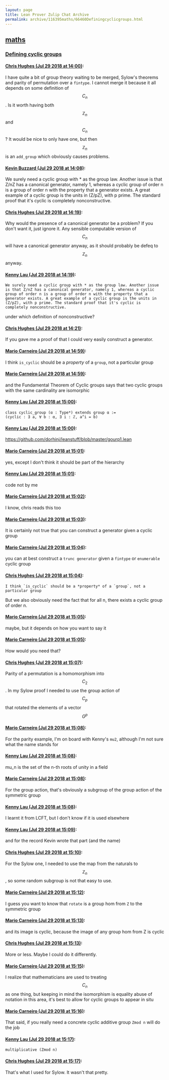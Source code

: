 ```yaml
---
layout: page
title: Lean Prover Zulip Chat Archive 
permalink: archive/116395maths/66460Definingcyclicgroups.html
---
```


## [maths](index.html)
### [Defining cyclic groups](66460Definingcyclicgroups.html)

#### [Chris Hughes (Jul 29 2018 at 14:00)](https://leanprover.zulipchat.com/#narrow/stream/116395-maths/topic/Defining%20cyclic%20groups/near/130522081):
I have quite a bit of group theory waiting to be merged, Sylow's theorems and parity of permutation over a `fintype`. I cannot merge it because it all depends on some definition of $$C_n$$. Is it worth having both $$ \mathbb{Z}_n $$ and $$C_n$$? It would be nice to only have one, but then $$\mathbb{Z}_n$$ is an `add_group` which obviously causes problems.

#### [Kevin Buzzard (Jul 29 2018 at 14:08)](https://leanprover.zulipchat.com/#narrow/stream/116395-maths/topic/Defining%20cyclic%20groups/near/130522287):
We surely need a cyclic group with * as the group law. Another issue is that Z/nZ has a canonical generator, namely 1, whereas a cyclic group of order n is a group of order n with the property that a generator exists. A great example of a cyclic group is the units in (Z/pZ), with p prime. The standard proof that it's cyclic is completely nonconstructive.

#### [Chris Hughes (Jul 29 2018 at 14:19)](https://leanprover.zulipchat.com/#narrow/stream/116395-maths/topic/Defining%20cyclic%20groups/near/130522597):
Why would the presence of a canonical generator be a problem? If you don't want it, just ignore it. Any sensible computable version of $$C_n$$ will have a canonical generator anyway, as it should probably be defeq to $$\mathbb{Z}_n$$ anyway.

#### [Kenny Lau (Jul 29 2018 at 14:19)](https://leanprover.zulipchat.com/#narrow/stream/116395-maths/topic/Defining%20cyclic%20groups/near/130522607):
```quote
We surely need a cyclic group with * as the group law. Another issue is that Z/nZ has a canonical generator, namely 1, whereas a cyclic group of order n is a group of order n with the property that a generator exists. A great example of a cyclic group is the units in (Z/pZ), with p prime. The standard proof that it's cyclic is completely nonconstructive.
```
under which definition of nonconstructive?

#### [Chris Hughes (Jul 29 2018 at 14:21)](https://leanprover.zulipchat.com/#narrow/stream/116395-maths/topic/Defining%20cyclic%20groups/near/130522652):
If you gave me a proof of that I could very easily construct a generator.

#### [Mario Carneiro (Jul 29 2018 at 14:59)](https://leanprover.zulipchat.com/#narrow/stream/116395-maths/topic/Defining%20cyclic%20groups/near/130523620):
I think `is_cyclic` should be a *property* of a `group`, not a particular group

#### [Mario Carneiro (Jul 29 2018 at 14:59)](https://leanprover.zulipchat.com/#narrow/stream/116395-maths/topic/Defining%20cyclic%20groups/near/130523623):
and the Fundamental Theorem of Cyclic groups says that two cyclic groups with the same cardinality are isomorphic

#### [Kenny Lau (Jul 29 2018 at 15:00)](https://leanprover.zulipchat.com/#narrow/stream/116395-maths/topic/Defining%20cyclic%20groups/near/130523672):
```lean
class cyclic_group (α : Type*) extends group α :=
(cyclic : ∃ a, ∀ b : α, ∃ i : ℤ, a^i = b)
```

#### [Kenny Lau (Jul 29 2018 at 15:00)](https://leanprover.zulipchat.com/#narrow/stream/116395-maths/topic/Defining%20cyclic%20groups/near/130523674):
https://github.com/dorhinj/leanstuff/blob/master/gourp1.lean

#### [Mario Carneiro (Jul 29 2018 at 15:01)](https://leanprover.zulipchat.com/#narrow/stream/116395-maths/topic/Defining%20cyclic%20groups/near/130523681):
yes, except I don't think it should be part of the hierarchy

#### [Kenny Lau (Jul 29 2018 at 15:01)](https://leanprover.zulipchat.com/#narrow/stream/116395-maths/topic/Defining%20cyclic%20groups/near/130523685):
code not by me

#### [Mario Carneiro (Jul 29 2018 at 15:02)](https://leanprover.zulipchat.com/#narrow/stream/116395-maths/topic/Defining%20cyclic%20groups/near/130523724):
I know, chris reads this too

#### [Mario Carneiro (Jul 29 2018 at 15:03)](https://leanprover.zulipchat.com/#narrow/stream/116395-maths/topic/Defining%20cyclic%20groups/near/130523733):
It is certainly not true that you can construct a generator given a cyclic group

#### [Mario Carneiro (Jul 29 2018 at 15:04)](https://leanprover.zulipchat.com/#narrow/stream/116395-maths/topic/Defining%20cyclic%20groups/near/130523734):
you can at best construct a `trunc generator` given a `fintype` or `enumerable` cyclic group

#### [Chris Hughes (Jul 29 2018 at 15:04)](https://leanprover.zulipchat.com/#narrow/stream/116395-maths/topic/Defining%20cyclic%20groups/near/130523773):
```quote
I think `is_cyclic` should be a *property* of a `group`, not a particular group
```
But we also obviously need the fact that for all n, there exists a cyclic group of order n.

#### [Mario Carneiro (Jul 29 2018 at 15:05)](https://leanprover.zulipchat.com/#narrow/stream/116395-maths/topic/Defining%20cyclic%20groups/near/130523778):
maybe, but it depends on how you want to say it

#### [Mario Carneiro (Jul 29 2018 at 15:05)](https://leanprover.zulipchat.com/#narrow/stream/116395-maths/topic/Defining%20cyclic%20groups/near/130523783):
How would you need that?

#### [Chris Hughes (Jul 29 2018 at 15:07)](https://leanprover.zulipchat.com/#narrow/stream/116395-maths/topic/Defining%20cyclic%20groups/near/130523828):
Parity of a permutation is a homomorphism into $$C_2$$. In my Sylow proof I needed to use the group action of $$C_p$$ that rotated the elements of a vector $$G^p$$

#### [Mario Carneiro (Jul 29 2018 at 15:08)](https://leanprover.zulipchat.com/#narrow/stream/116395-maths/topic/Defining%20cyclic%20groups/near/130523874):
For the parity example, I'm on board with Kenny's `mu2`, although I'm not sure what the name stands for

#### [Kenny Lau (Jul 29 2018 at 15:08)](https://leanprover.zulipchat.com/#narrow/stream/116395-maths/topic/Defining%20cyclic%20groups/near/130523876):
mu_n is the set of the n-th roots of unity in a field

#### [Mario Carneiro (Jul 29 2018 at 15:08)](https://leanprover.zulipchat.com/#narrow/stream/116395-maths/topic/Defining%20cyclic%20groups/near/130523877):
For the group action, that's obviously a subgroup of the group action of the symmetric group

#### [Kenny Lau (Jul 29 2018 at 15:08)](https://leanprover.zulipchat.com/#narrow/stream/116395-maths/topic/Defining%20cyclic%20groups/near/130523878):
I learnt it from LCFT, but I don't know if it is used elsewhere

#### [Kenny Lau (Jul 29 2018 at 15:09)](https://leanprover.zulipchat.com/#narrow/stream/116395-maths/topic/Defining%20cyclic%20groups/near/130523883):
and for the record Kevin wrote that part (and the name)

#### [Chris Hughes (Jul 29 2018 at 15:10)](https://leanprover.zulipchat.com/#narrow/stream/116395-maths/topic/Defining%20cyclic%20groups/near/130523927):
For the Sylow one, I needed to use the map from the naturals to $$\mathbb{Z}_n$$, so some random subgroup is not that easy to use.

#### [Mario Carneiro (Jul 29 2018 at 15:12)](https://leanprover.zulipchat.com/#narrow/stream/116395-maths/topic/Defining%20cyclic%20groups/near/130523976):
I guess you want to know that `rotate` is a group hom from `Z` to the symmetric group

#### [Mario Carneiro (Jul 29 2018 at 15:13)](https://leanprover.zulipchat.com/#narrow/stream/116395-maths/topic/Defining%20cyclic%20groups/near/130523980):
and its image is cyclic, because the image of any group hom from Z is cyclic

#### [Chris Hughes (Jul 29 2018 at 15:13)](https://leanprover.zulipchat.com/#narrow/stream/116395-maths/topic/Defining%20cyclic%20groups/near/130523984):
More or less. Maybe I could do it differently.

#### [Mario Carneiro (Jul 29 2018 at 15:15)](https://leanprover.zulipchat.com/#narrow/stream/116395-maths/topic/Defining%20cyclic%20groups/near/130524043):
I realize that mathematicians are used to treating $$C_n$$ as one thing, but keeping in mind the isomorphism is equality abuse of notation in this area, it's best to allow for cyclic groups to appear in situ

#### [Mario Carneiro (Jul 29 2018 at 15:16)](https://leanprover.zulipchat.com/#narrow/stream/116395-maths/topic/Defining%20cyclic%20groups/near/130524095):
That said, if you really need a concrete cyclic additive group `Zmod n` will do the job

#### [Kenny Lau (Jul 29 2018 at 15:17)](https://leanprover.zulipchat.com/#narrow/stream/116395-maths/topic/Defining%20cyclic%20groups/near/130524100):
`multiplicative (Zmod n)`

#### [Chris Hughes (Jul 29 2018 at 15:17)](https://leanprover.zulipchat.com/#narrow/stream/116395-maths/topic/Defining%20cyclic%20groups/near/130524105):
That's what I used for Sylow. It wasn't that pretty.


